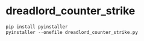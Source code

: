 # dreadlord_counter_strike

```python
pip install pyinstaller
pyinstaller --onefile dreadlord_counter_strike.py
```
